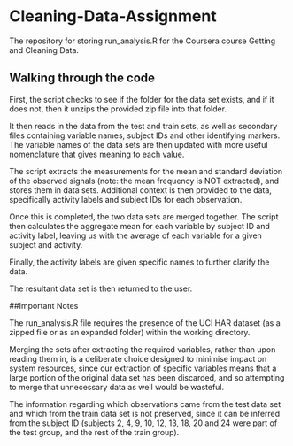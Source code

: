 # Cleaning-Data-Assignment
The repository for storing run_analysis.R for the Coursera course Getting and Cleaning Data.

## Walking through the code
First, the script checks to see if the folder for the data set exists, and if it does not, then it unzips the provided zip file into that folder.

It then reads in the data from the test and train sets, as well as secondary files containing variable names, subject IDs and other identifying markers. The variable names of the data sets are then updated with more useful nomenclature that gives meaning to each value.

The script extracts the measurements for the mean and standard deviation of the observed signals (note: the mean frequency is NOT extracted), and stores them in data sets. Additional context is then provided to the data, specifically activity labels and subject IDs for each observation.

Once this is completed, the two data sets are merged together. The script then calculates the aggregate mean for each variable by subject ID and activity label, leaving us with the average of each variable for a given subject and activity.

Finally, the activity labels are given specific names to further clarify the data.

The resultant data set is then returned to the user.

##Important Notes

The run_analysis.R file requires the presence of the UCI HAR dataset (as a zipped file or as an expanded folder) within the working directory.

Merging the sets after extracting the required variables, rather than upon reading them in, is a deliberate choice designed to minimise impact on system resources, since our extraction of specific variables means that a large portion of the original data set has been discarded, and so attempting to merge that unnecessary data as well would be wasteful.
 
The information regarding which observations came from the test data set and which from the train data set is not preserved, since it can be inferred from the subject ID (subjects 2, 4, 9, 10, 12, 13, 18, 20 and 24 were part of the test group, and the rest of the train group).
